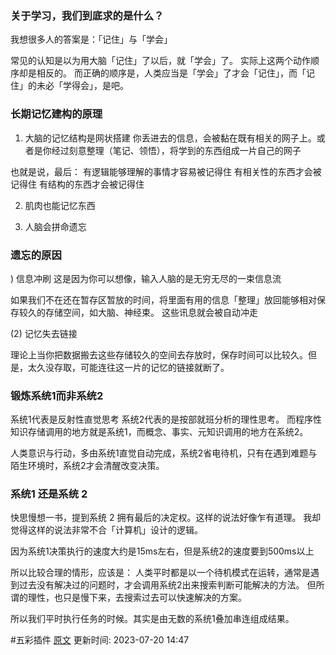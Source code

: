 

### 关于学习，我们到底求的是什么？
我想很多人的答案是：「记住」与「学会」

常见的认知是以为用大脑「记住」了以后，就「学会」了。
实际上这两个动作顺序却是相反的。
而正确的顺序是，人类应当是「学会」了才会「记住」，而「记住」的未必「学得会」，是吧。

### 长期记忆建构的原理

1. 大脑的记忆结构是网状搭建
你丢进去的信息，会被黏在既有相关的网子上。或者是你经过刻意整理（笔记、领悟），将学到的东西组成一片自己的网子

也就是说，最后：
有逻辑能够理解的事情才容易被记得住
有相关性的东西才会被记得住
有结构的东西才会被记得住

2. 肌肉也能记忆东西

3. 人脑会拼命遗忘

### 遗忘的原因
) 信息冲刷
这是因为你可以想像，输入人脑的是无穷无尽的一束信息流

如果我们不在还在暂存区暂放的时间，将里面有用的信息「整理」放回能够相对保存较久的存储空间，如大脑、神经束。
这些讯息就会被自动冲走

(2) 记忆失去链接

理论上当你把数据搬去这些存储较久的空间去存放时，保存时间可以比较久。但是，太久没存取，可能连往这一片的记忆的链接就断了。

### 锻炼系统1而非系统2

系统1代表是反射性直觉思考
系统2代表的是按部就班分析的理性思考。
而程序性知识存储调用的地方就是系统1，而概念、事实、元知识调用的地方在系统2。

人类意识与行动，多由系统1直觉自动完成，系统2省电待机，只有在遇到难题与陌生环境时，系统2才会清醒改变决策。

### 系统1 还是系统 2
快思慢想一书，提到系统 2 拥有最后的决定权。这样的说法好像乍有道理。
我却觉得这样的说法非常不合「计算机」设计的逻辑。

因为系统1决策执行的速度大约是15ms左右，但是系统2的速度要到500ms以上

所以比较合理的情形，应该是：
人类平时都是以一个待机模式在运转，通常是遇到过去没有解决过的问题时，才会调用系统2出来搜索判断可能解决的方法。
但所谓的理性，也只是慢下来，去搜索过去可以快速解决的方案。

所以我们平时执行任务的时候。其实是由无数的系统1叠加串连组成结果。



 #五彩插件 [原文](https://github.com/xdite/learn-hack/blob/master/04.md)
更新时间: 2023-07-20 14:47